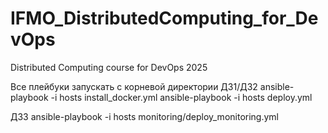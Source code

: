 # IFMO_DistributedComputing_for_DevOps
Distributed Computing course for DevOps 2025

Все плейбуки запускать с корневой директории
ДЗ1/ДЗ2
ansible-playbook -i hosts install_docker.yml
ansible-playbook -i hosts deploy.yml

ДЗ3
ansible-playbook -i hosts monitoring/deploy_monitoring.yml 
